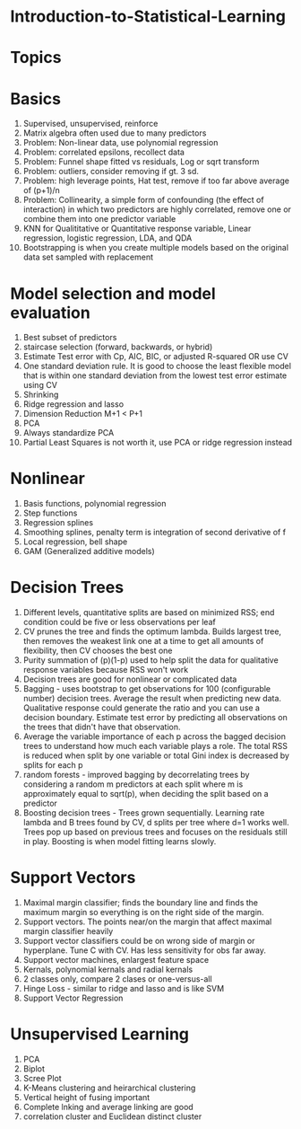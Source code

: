 # Introduction-to-Statistical-Learning

# Topics
# Basics
1) Supervised, unsupervised, reinforce
2) Matrix algebra often used due to many predictors
3) Problem: Non-linear data, use polynomial regression
4) Problem: correlated epsilons, recollect data
5) Problem: Funnel shape fitted vs residuals, Log or sqrt transform
6) Problem: outliers, consider removing if gt. 3 sd.
7) Problem: high leverage points, Hat test, remove if too far above average of (p+1)/n
8) Problem: Collinearity, a simple form of confounding (the effect of interaction) in which two predictors are highly correlated, remove one or combine them into one predictor variable
9) KNN for Qualititative or Quantitative response variable, Linear regression, logistic regression, LDA, and QDA
10) Bootstrapping is when you create multiple models based on the original data set sampled with replacement

# Model selection and model evaluation
1) Best subset of predictors
2) staircase selection (forward, backwards, or hybrid)
3) Estimate Test error with Cp, AIC, BIC, or adjusted R-squared OR use CV
4) One standard deviation rule.  It is good to choose the least flexible model that is within one standard deviation from the lowest test error estimate using CV
5) Shrinking
6) Ridge regression and lasso
7) Dimension Reduction M+1 < P+1
8) PCA
9) Always standardize PCA
10) Partial Least Squares is not worth it, use PCA or ridge regression instead

# Nonlinear
1) Basis functions, polynomial regression
2) Step functions
3) Regression splines
4) Smoothing splines, penalty term is integration of second derivative of f 
5) Local regression, bell shape
6) GAM (Generalized additive models)

# Decision Trees
1) Different levels, quantitative splits are based on minimized RSS; end condition could be five or less observations per leaf
2) CV prunes the tree and finds the optimum lambda.  Builds largest tree, then removes the weakest link one at a time to get all amounts of flexibility, then CV chooses the best one
3) Purity summation of (p)(1-p) used to help split the data for qualitative response variables because RSS won't work
4) Decision trees are good for nonlinear or complicated data
5) Bagging - uses bootstrap to get observations for 100 (configurable number) decision trees.  Average the result when predicting new data.  Qualitative response could generate the ratio and you can use a decision boundary.  Estimate test error by predicting all observations on the trees that didn't have that observation.
6) Average the variable importance of each p across the bagged decision trees to understand how much each variable plays a role.  The total RSS is reduced when split by one variable or total Gini index is decreased by splits for each p
7) random forests - improved bagging by decorrelating trees by considering a random m predictors at each split where m is approximately equal to sqrt(p), when deciding the split based on a predictor
8) Boosting decision trees - Trees grown sequentially.  Learning rate lambda and B trees found by CV, d splits per tree where d=1 works well.  Trees pop up based on previous trees and focuses on the residuals still in play.  Boosting is when model fitting learns slowly.

# Support Vectors
1) Maximal margin classifier; finds the boundary line and finds the maximum margin so everything is on the right side of the margin.
2) Support vectors.  The points near/on the margin that affect maximal margin classifier heavily
3) Support vector classifiers could be on wrong side of margin or hyperplane.  Tune C with CV.  Has less sensitivity for obs far away.
4) Support vector machines, enlargest feature space
5) Kernals, polynomial kernals and radial kernals
6) 2 classes only, compare 2 clases or one-versus-all
7) Hinge Loss - similar to ridge and lasso and is like SVM
8) Support Vector Regression

# Unsupervised Learning
1) PCA
2) Biplot
3) Scree Plot
4) K-Means clustering and heirarchical clustering
5) Vertical height of fusing important
6) Complete lnking and average linking are good
7) correlation cluster and Euclidean  distinct cluster